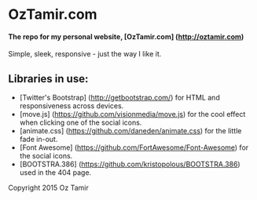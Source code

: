 OzTamir.com
=========

#### The repo for my personal website, [OzTamir.com] (http://oztamir.com)

Simple, sleek, responsive - just the way I like it.

## Libraries in use:
 - [Twitter's Bootstrap] (http://getbootstrap.com/) for HTML and responsiveness across devices.
 - [move.js] (https://github.com/visionmedia/move.js) for the cool effect when clicking one of the social icons.
 - [animate.css] (https://github.com/daneden/animate.css) for the little fade in-out.
 - [Font Awesome] (https://github.com/FortAwesome/Font-Awesome) for the social icons.
 - [BOOTSTRA.386] (https://github.com/kristopolous/BOOTSTRA.386) used in the 404 page.

Copyright 2015 Oz Tamir
